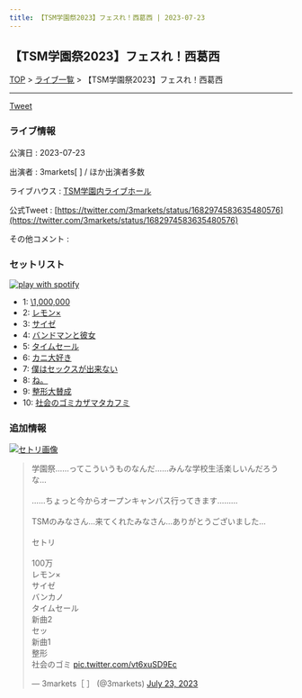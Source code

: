 ```yaml
---
title: 【TSM学園祭2023】フェスれ！西葛西 | 2023-07-23
---
```

## 【TSM学園祭2023】フェスれ！西葛西

[TOP](/setlist/) > [ライブ一覧](lives.html) > 【TSM学園祭2023】フェスれ！西葛西

___

<a href="https://twitter.com/share?ref_src=twsrc%5Etfw" data-text="3markets[ ]セットリスト > 【TSM学園祭2023】フェスれ！西葛西" class="twitter-share-button" data-via="3markets" data-hashtags="3markets" data-related="3markets" data-show-count="false">Tweet</a>

### ライブ情報

公演日
:    2023-07-23

出演者
:    3markets[ ] / ほか出演者多数

ライブハウス
:    [TSM学園内ライブホール](livehouse063.html)

公式Tweet
:    [https://twitter.com/3markets/status/1682974583635480576](https://twitter.com/3markets/status/1682974583635480576)

その他コメント
:    

### セットリスト


[![play with spotify](images/spotify-icon.png)](https://open.spotify.com/playlist/7FPi6hH3uYx22oaJ9Oa0bW)



*  1: [\1,000,000](song022.html)
*  2: [レモン×](song003.html)
*  3: [サイゼ](song004.html)
*  4: [バンドマンと彼女](song009.html)
*  5: [タイムセール](song007.html)
*  6: [カニ大好き](song079.html)
*  7: [僕はセックスが出来ない](song006.html)
*  8: [ね。](song076.html)
*  9: [整形大賛成](song005.html)
*  10: [社会のゴミカザマタカフミ](song002.html)


### 追加情報

[![セトリ画像](images/072.jpg)](images/072.jpg)


<blockquote class="twitter-tweet"><p lang="ja" dir="ltr">学園祭……ってこういうものなんだ……みんな学校生活楽しいんだろうな…<br><br>……ちょっと今からオープンキャンパス行ってきます………<br><br>TSMのみなさん…来てくれたみなさん…ありがとうございました…<br><br>セトリ<br><br>100万<br>レモン×<br>サイゼ<br>バンカノ<br>タイムセール<br>新曲2<br>セッ<br>新曲1<br>整形<br>社会のゴミ <a href="https://t.co/vt6xuSD9Ec">pic.twitter.com/vt6xuSD9Ec</a></p>&mdash; 3markets［ ］ (@3markets) <a href="https://twitter.com/3markets/status/1682974583635480576?ref_src=twsrc%5Etfw">July 23, 2023</a></blockquote>
<script async src="https://platform.twitter.com/widgets.js" charset="utf-8"></script>




<script async src="https://platform.twitter.com/widgets.js" charset="utf-8"></script>